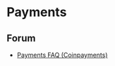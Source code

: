 # Payments

## Forum
- <a href="https://forum.hiveos.farm/t/payments-faq-coinpayments/3537">Payments FAQ (Coinpayments)</a>
